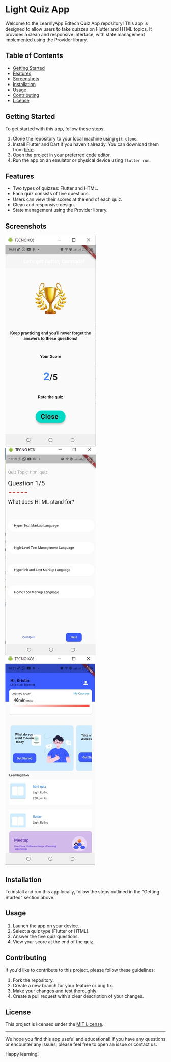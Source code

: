 # Light  Quiz App

Welcome to the LearnlyApp Edtech Quiz App repository! This app is designed to allow users to take quizzes on Flutter and HTML topics. It provides a clean and responsive interface, with state management implemented using the Provider library.

## Table of Contents

- [Getting Started](#getting-started)
- [Features](#features)
- [Screenshots](#screenshots)
- [Installation](#installation)
- [Usage](#usage)
- [Contributing](#contributing)
- [License](#license)

## Getting Started

To get started with this app, follow these steps:

1. Clone the repository to your local machine using `git clone`.
2. Install Flutter and Dart if you haven't already. You can download them from [here](https://flutter.dev/docs/get-started/install).
3. Open the project in your preferred code editor.
4. Run the app on an emulator or physical device using `flutter run`.

## Features

- Two types of quizzes: Flutter and HTML.
- Each quiz consists of five questions.
- Users can view their scores at the end of each quiz.
- Clean and responsive design.
- State management using the Provider library.

## Screenshots

![Screenshot 1](assign0.jpg)
![Screenshot 2](assign1.jpg)
![Screenshot 3](assign2.jpg)

## Installation

To install and run this app locally, follow the steps outlined in the "Getting Started" section above.

## Usage

1. Launch the app on your device.
2. Select a quiz type (Flutter or HTML).
3. Answer the five quiz questions.
4. View your score at the end of the quiz.

## Contributing

If you'd like to contribute to this project, please follow these guidelines:

1. Fork the repository.
2. Create a new branch for your feature or bug fix.
3. Make your changes and test thoroughly.
4. Create a pull request with a clear description of your changes.

## License

This project is licensed under the [MIT License](LICENSE).

---

We hope you find this app useful and educational! If you have any questions or encounter any issues, please feel free to open an issue or contact us.

Happy learning!
